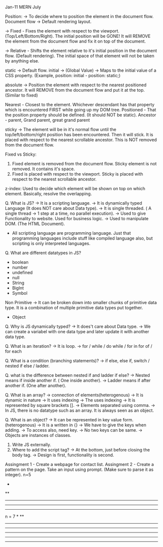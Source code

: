 Jan-11      MERN        July

Position: -> To decide where to position the element in the document flow.
Document flow -> Default rendering layout.

-> Fixed - Fixes the element with respect to the viewport. (Top/Left/Bottom/Right). The initial position will be GONE! It  will REMOVE the element from the document flow and fix it on top of the document.

-> Relative - Shifts the element relative to it's initial position in the document flow. (Default rendering). The initial space of that element will not be taken by anything else.

static -> Default flow.
initial -> (Global Value) -> Maps to the initial value of a CSS property. (Example, position: initial - position: static;)

absolute -> Position the element with respect to the nearest positioned ancestor. It will REMOVE from the document flow and put it at the top. (Similar to fixed)

Nearest - Closest to the element. Whichever descendant has that property which is encountered FIRST while going up my DOM tree.
Positioned - That the position property should be defined. (It should NOT be static).
Ancestor - parent, Grand parent, great grand parent

sticky -> The element will be in it's normal flow until the top/left/bottom/right position has been encountered. Then it will stick. It is placed with respect to the nearest scrollable ancestor. This is NOT removed from the document flow.

Fixed vs Sticky: 
1. Fixed element is removed from the document flow. Sticky element is not removed. It contains it's space.
2. Fixed is placed with respect to the viewport. Sticky is placed with respect to the nearest scrollable ancestor.

z-index: Used to decide which element will be shown on top on which element. Basically, resolve the overlapping.

Q. What is JS?
-> It is a scripting language.
-> It is dynamically typed Language (It does NOT care about Data type).
-> It is single threaded. ( A single thread -> 1 step at a time, no parallel execution).
-> Used to give Functionality to website. Used for business logic.
-> Used to manipulate DOM. (The HTML Document).

* All scripting language are programming language. Just that programming languages include stuff like compiled language also, but scripting is only interpreted languages.

Q. What are different datatypes in JS?

- boolean
- number
- undefined
- null
- String
- BigInt
- Symbol

Non Primitive -> It can be broken down into smaller chunks of primitive data type. It is a combination of multiple primitive data types put together.
- Object


Q. Why is JS dynamically typed?
-> It does't care about Data type.
-> We can create a variabel with one data type and later update it with another data type.

Q. What is an iteration?
-> It is loop.
-> for / while / do while / for in for of / for each

Q. What is a condition (branching statements)?
-> if else, else if, switch / nested if else / ladder.

Q. what is the difference between nested if and ladder if else?
-> Nested means if inside another if. ( One inside another).
-> Ladder means if after another if. (One after another).

Q. What is an array?
-> connection of elements(heterogenous)
-> It is dynamic in nature
-> It uses indexing
-> The uses indexing
-> It is represented by square brackets [].
-> Elements separated using comma.
-> In JS, there is no datatype such as an array. It is always seen as an object.

Q. What is an object?
-> It can be represented in key value form. (heterogenous)
-> It is a written in {}
-> We have to give the keys when adding.
-> To access also, need key.
-> No two keys can be same. 
-> Objects are instances of classes.

1. Write JS externally.
2. Where to add the script tag?
-> At the bottom, just before closing the body tag.
-> Design is first, functionality is second.

Assingment 1 - Create a webpage for contact list.
Assingment 2 - Create a pattern on the page. Take an input using prompt. (Make sure to parse it as integer).
n=5

*
**
***
****
*****

n = 7
*
**
***
****
*****
******
*******